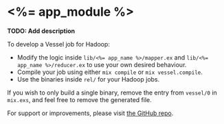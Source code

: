 # <%= app_module %>

**TODO: Add description**

To develop a Vessel job for Hadoop:

- Modify the logic inside `lib/<%= app_name %>/mapper.ex` and `lib/<%= app_name %>/reducer.ex` to use your own desired behaviour.
- Compile your job using either `mix compile` or `mix vessel.compile`.
- Use the binaries inside `rel/` for your Hadoop jobs.

If you wish to only build a single binary, remove the entry from `vessel/0` in `mix.exs`, and feel free to remove the generated file.

For support or improvements, please visit [the GitHub repo](https://github.com/zackehh/vessel).
